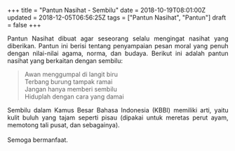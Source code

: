 +++
title = "Pantun Nasihat - Sembilu"
date = 2018-10-19T08:01:00Z
updated = 2018-12-05T06:56:25Z
tags = ["Pantun Nasihat", "Pantun"]
draft = false
+++

<div dir="ltr" style="text-align: left;" trbidi="on"><div style="text-align: justify;">Pantun Nasihat dibuat agar seseorang selalu mengingat nasihat yang diberikan. Pantun ini berisi tentang penyampaian pesan moral yang penuh dengan nilai-nilai agama, norma, dan budaya. Berikut ini adalah pantun nasihat yang berkaitan dengan sembilu:</div><blockquote class="tr_bq">Awan menggumpal di langit biru<br />Terbang burung tampak ramai<br />Jangan hanya memberi sembilu<br />Hiduplah dengan cara yang damai</blockquote><div style="text-align: justify;">Sembilu dalam Kamus Besar Bahasa Indonesia (KBBI) memiliki arti, yaitu kulit buluh yang tajam seperti pisau (dipakai untuk meretas perut ayam, memotong tali pusat, dan sebagainya).</div><div style="text-align: justify;">&nbsp;</div><div style="text-align: justify;">Semoga bermanfaat.</div></div>
